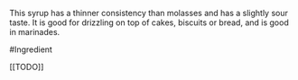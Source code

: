This syrup has a thinner consistency than molasses and has a slightly sour taste. It is good for drizzling on top of cakes, biscuits or bread, and is good in marinades.

#Ingredient 

[[TODO]]